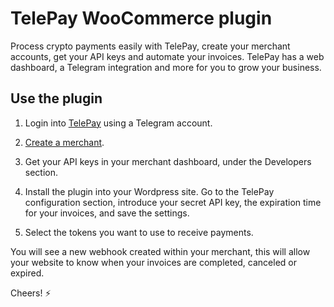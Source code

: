 # TelePay WooCommerce plugin

Process crypto payments easily with TelePay, create your merchant accounts, get your API keys and automate your invoices. TelePay has a web dashboard, a Telegram integration and more for you to grow your business.

## Use the plugin

1. Login into [TelePay](https://telepay.cash) using a Telegram account.

2. [Create a merchant](https://telepay.cash/addMerchant).

3. Get your API keys in your merchant dashboard, under the Developers section.

4. Install the plugin into your Wordpress site. Go to the TelePay configuration section, introduce your secret API key, the expiration time for your invoices, and save the settings.

5. Select the tokens you want to use to receive payments.

You will see a new webhook created within your merchant, this will allow your website to know when your invoices are completed, canceled or expired.

Cheers! ⚡️